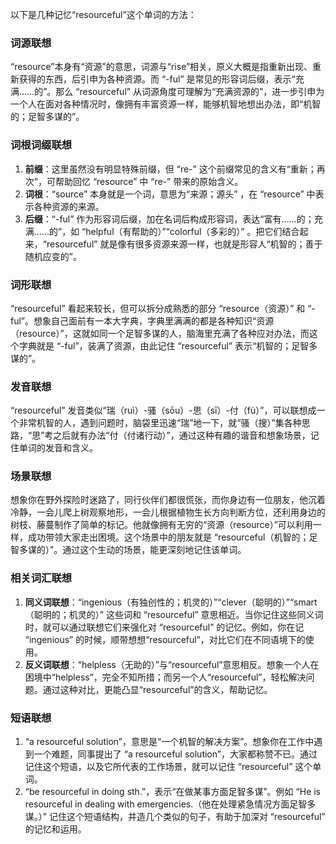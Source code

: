 以下是几种记忆“resourceful”这个单词的方法：

### 词源联想
“resource”本身有“资源”的意思，词源与“rise”相关，原义大概是指重新出现、重新获得的东西，后引申为各种资源。而 “-ful” 是常见的形容词后缀，表示“充满……的”。那么 “resourceful” 从词源角度可理解为“充满资源的”，进一步引申为一个人在面对各种情况时，像拥有丰富资源一样，能够机智地想出办法，即“机智的；足智多谋的”。 

### 词根词缀联想
1. **前缀**：这里虽然没有明显特殊前缀，但 “re-” 这个前缀常见的含义有“重新；再次”，可帮助回忆 “resource” 中 “re-” 带来的原始含义。
2. **词根**：“source” 本身就是一个词，意思为“来源；源头” ，在 “resource” 中表示各种资源的来源。
3. **后缀**：“-ful” 作为形容词后缀，加在名词后构成形容词，表达“富有……的；充满……的”，如 “helpful（有帮助的）”“colorful（多彩的）” 。把它们结合起来，“resourceful” 就是像有很多资源来源一样，也就是形容人“机智的；善于随机应变的”。 

### 词形联想
“resourceful” 看起来较长，但可以拆分成熟悉的部分 “resource（资源）” 和 “-ful”。想象自己面前有一本大字典，字典里满满的都是各种知识“资源（resource）”，这就如同一个足智多谋的人，脑海里充满了各种应对办法，而这个字典就是 “-ful”，装满了资源，由此记住 “resourceful” 表示“机智的；足智多谋的”。 

### 发音联想
“resourceful” 发音类似“瑞（ruì）-骚（sōu）-思（sī）-付（fù）”，可以联想成一个非常机智的人，遇到问题时，脑袋里迅速“瑞”地一下，就“骚（搜）”集各种思路，“思”考之后就有办法“付（付诸行动）”，通过这种有趣的谐音和想象场景，记住单词的发音和含义。 

### 场景联想
想象你在野外探险时迷路了，同行伙伴们都很慌张，而你身边有一位朋友，他沉着冷静，一会儿爬上树观察地形，一会儿根据植物生长方向判断方位，还利用身边的树枝、藤蔓制作了简单的标记。他就像拥有无穷的“资源（resource）”可以利用一样，成功带领大家走出困境。这个场景中的朋友就是 “resourceful（机智的；足智多谋的）”。通过这个生动的场景，能更深刻地记住该单词。 

### 相关词汇联想
1. **同义词联想**：“ingenious（有独创性的；机灵的）”“clever（聪明的）”“smart（聪明的；机灵的）” 这些词和 “resourceful” 意思相近。当你记住这些同义词时，就可以通过联想它们来强化对 “resourceful” 的记忆。例如，你在记 “ingenious” 的时候，顺带想想“resourceful”，对比它们在不同语境下的使用。 
2. **反义词联想**：“helpless（无助的）”与“resourceful”意思相反。想象一个人在困境中“helpless”，完全不知所措；而另一个人“resourceful”，轻松解决问题。通过这种对比，更能凸显“resourceful”的含义，帮助记忆。 

### 短语联想
1. “a resourceful solution”，意思是“一个机智的解决方案”。想象你在工作中遇到一个难题，同事提出了 “a resourceful solution”，大家都称赞不已。通过记住这个短语，以及它所代表的工作场景，就可以记住 “resourceful” 这个单词。 
2. “be resourceful in doing sth.”，表示“在做某事方面足智多谋”。例如 “He is resourceful in dealing with emergencies.（他在处理紧急情况方面足智多谋。）” 记住这个短语结构，并造几个类似的句子，有助于加深对 “resourceful” 的记忆和运用。 